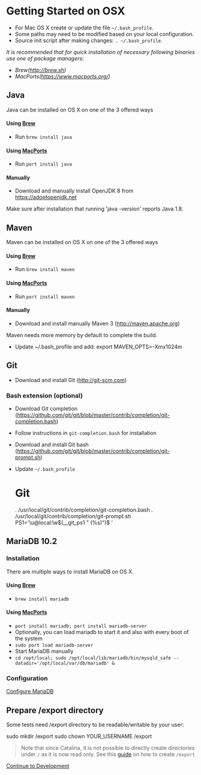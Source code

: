 # Getting Started on OSX

* For Mac OS X create or update the file `~/.bash_profile`.
* Some paths may need to be modified based on your local configuration.
* Source init script after making changes: `. ~/.bash_profile`.

<i>It is recommended that for quick installation of necessary following binaries use one of package managers:
  * Brew(http://brew.sh)
  * MacPorts(https://www.macports.org/)</i>

## Java

Java can be installed on OS X on one of the 3 offered ways

#### Using [Brew](http://brew.sh)
* Run `brew install java`

#### Using [MacPorts](https://www.macports.org/)
* Run `port install java`

#### Manually
* Download and manually install OpenJDK 8 from https://adoptopenjdk.net

Make sure after installation that running 'java -version' reports Java 1.8.

## Maven

Maven can be installed on OS X on one of the 3 offered ways

#### Using [Brew](http://brew.sh)
* Run `brew install maven`

#### Using [MacPorts](https://www.macports.org/)
* Run `port install maven`

#### Manually
* Download and install manually Maven 3 (http://maven.apache.org)

Maven needs more memory by default to complete the build.
 * Update ~/.bash_profile and add: export MAVEN_OPTS=-Xmx1024m

## Git
* Download and install Git (http://git-scm.com)

### Bash extension (optional)
* Download Git completion (https://github.com/git/git/blob/master/contrib/completion/git-completion.bash)
* Follow instructions in `git-completion.bash` for installation
* Download and install Git bash (https://github.com/git/git/blob/master/contrib/completion/git-prompt.sh)
* Update `~/.bash_profile`


  # Git
  . /usr/local/git/contrib/completion/git-completion.bash
  . /usr/local/git/contrib/completion/git-prompt.sh
  PS1='\u@local:\w$(__git_ps1 " (%s)")\$ '


## MariaDB 10.2

### Installation

There are multiple ways to install MariaDB on OS X.

#### Using [Brew](http://brew.sh)
 * `brew install mariadb`

#### Using [MacPorts](https://www.macports.org/)
 * `port install mariadb; port install mariadb-server`
 * Optionally, you can load mariadb to start it and also with every boot of the system
  * `sudo port load mariadb-server`
 * Start MariaDB manually
  * `cd /opt/local; sudo /opt/local/lib/mariadb/bin/mysqld_safe --datadir='/opt/local/var/db/mariadb' &`

### Configuration

[Configure MariaDB](03-Configure-MariaDB.md#configure-mariadb)

## Prepare /export directory

Some tests need /export directory to be readable/writable by your user:

  sudo mkdir /export
  sudo chown YOUR_USERNAME /export


> Note that since Catalina, it is not possible to directly create directories under `/` as it is now read only. See this [guide](https://derflounder.wordpress.com/2020/01/18/creating-root-level-directories-and-symbolic-links-on-macos-catalina/) on how to create `/export`

[Continue to Development](03-Building-whois.md#building-whois)
